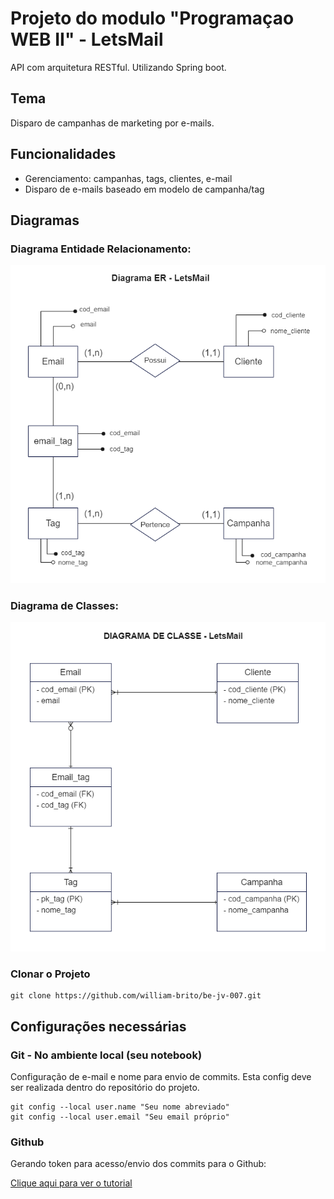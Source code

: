 # Projeto do modulo "Programaçao WEB II" - LetsMail
API com arquitetura RESTful. Utilizando Spring boot.

## Tema 
Disparo de campanhas de marketing por e-mails.

## Funcionalidades
- Gerenciamento: campanhas, tags, clientes, e-mail
- Disparo de e-mails baseado em modelo de campanha/tag

## Diagramas
### Diagrama Entidade Relacionamento:
![Web 1](https://github.com/william-brito/be-jv-007/blob/main/diagramas/diagramaER.PNG)
### Diagrama de Classes:
![Web 2](https://github.com/william-brito/be-jv-007/blob/main/diagramas/diagramaClasse.PNG)


### Clonar o Projeto

```git
git clone https://github.com/william-brito/be-jv-007.git
```

## Configurações necessárias

### Git - No ambiente local (seu notebook)

Configuração de e-mail e nome para envio de commits.
Esta config deve ser realizada dentro do repositório do projeto.

```git
git config --local user.name "Seu nome abreviado"
git config --local user.email "Seu email próprio"
```

### Github

Gerando token para acesso/envio dos commits para o Github:
 
[Clique aqui para ver o tutorial](https://docs.github.com/pt/authentication/keeping-your-account-and-data-secure/creating-a-personal-access-token)
